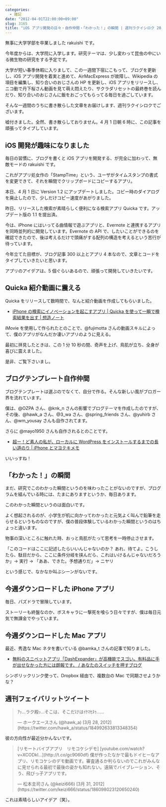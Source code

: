 ```yaml
---
categories:
  - 雑記
date: "2012-04-01T22:00:00+09:00"
slug: 3165
title: "iOS アプリ開発の日々・自作仲間・「わかった！」の瞬間 | 週刊ラクイシロク 2012 年第 13 週"
---
```


無事に大学学部を卒業しました rakuishi です。

今年度からは、大学院に入学します。研究テーマは、少し変わって昆虫の中にいる微生物の研究をする予定です。

大学が短い春季休暇に入りまして、この一週間下宿にこもって、ブログを更新し、iOS アプリ開発を着実と進めて、AirMacExpress が故障し、Wikipedia の項目を編集し、知り合いのおじさんの HP を更新し、iOS アプリをリリースし、ニコ動で丹下桜さん動画を見て萌え悶えたり、サクラダリセットの最終巻を読んだり、知り合いのおじさんに飯をおごってもらってる毎日を過ごしています。

そんな一週間のうちに書き散らした文章をお届けします、週刊ラクイシロクでございます。

嘘付きました。全然、書き散らしておりません。4 月 1 日朝 6 時に、この記事を頑張ってタイプしています。

## iOS 開発が趣味になりました

毎日の習慣に、ブログを書くと iOS アプリを開発する、が完全に加わって、無敵モードの rakuishi です。

これがアプリ処女作の「StampTime」という、ユーザがタイムスタンプの書式を変更できて、それを瞬間でクリップボードにコピーするアプリ。

本日、4 月 1 日に Version 1.2 にアップデートしました。コピー時のダイアログを廃止したので、少しだけコピー速度があがりました。

<app id="452580423" title="StampTime 1.2（無料）" src="http://a1.mzstatic.com/us/r1000/092/Purple/v4/de/d1/af/ded1af27-d736-91ce-cf1f-1539b09acdae/mza_7393485736408408709.100x100-75.png">

昨日、リリースした検索が素晴らしく便利になる検索アプリ Quicka です。アップデート版の 1.1 を提出済。

<app id="511606108" title="Quicka 1.0（￥85）" src="http://a2.mzstatic.com/us/r1000/104/Purple/v4/c5/e7/f3/c5e7f362-6f60-53a8-dbe0-dbec33f240ee/ibjG3fNt4Phm08ZnZUjx0g-temp-upload.cqnwvlfj.100x100-75.png">

今は、iPhone にはいってる曲情報で遊ぶアプリと、Evernote と連携するアプリを同時並列的に開発しています。Evernote の API で、したいことができるのを確認できたので、後は考えるだけで頭痛がする配列の構造を考えるという苦行が待っています。

今年立てた目標が、ブログ記事 300 以上とアプリ 4 本なので、文章とコードをタイプしていきたいと思います。

アプリのアイデアは、5 個ぐらいあるので、頑張って開発していきたいです。

## Quicka 紹介動画に震える

Quicka をリリースして数時間で、なんと紹介動画を作成してもらいました。

<app id="511606108" title="Quicka 1.0（￥85）" src="http://a2.mzstatic.com/us/r1000/104/Purple/v4/c5/e7/f3/c5e7f362-6f60-53a8-dbe0-dbec33f240ee/ibjG3fNt4Phm08ZnZUjx0g-temp-upload.cqnwvlfj.100x100-75.png">

- [iPhone の検索にイノベーションを起こすアプリ | Quicka を使って一瞬で検索結果を出す | 想造ノート](http://souzou.fuzimoto.info/2012/03/iphone-quicka.html#more)

iMovie を使用して作られたとのことで、@fujimotta さんの動画スキルによって、僕のアプリがなんだか凄いアプリのように見える。

最初に拝見したときは、この 1 分 10 秒の間、奇声を上げ、鳥肌が立ち、全身が喜びに震えました。

是非、ご覧下さいまし。

<youtube TXOphgrQKRU>

## ブログテンプレート自作仲間

ブログテンプレートは選ぶのでなくて、自分で作る。そんな新しい風がブロガー界を流れています。

僕は、@OZPA さん、@knk_n さんの影響でブログテーマを作成したのですが、その後、@hawk_a さん、@3_wa さん、@spring_friends さん、@yuhirb さん、@wm_yousay さんも自作されてます。

さらに @mayo1950 さんも自作されるとのことです。

- [超ー！ど素人の私が、ローカルに WordPress をインストールするまでの長い道のり | iPhone とマヨテキメモ](http://masayo.info/wp/2012/03/27/wordpress-install.html)

いいっすね！

## 「わかった！」の瞬間

まだ、研究でこのわかった瞬間というのを味わったことがないのですが、プログラムを組んでいる時には、たまにありますというか、毎日あります。

このわかった瞬間というのは面白いです。

よく想起されるのが、小学生が机に向かってわかったと元気よく叫んで鉛筆を走らせるというものなのですが、僕の普段体験しているわかった瞬間というのはちょっと違います。

物事の深いところに触れた時、おっと鳥肌がたって思考を一時停止させます。

「このコードはここに記述したらいいんじゃないのか？ あれ、待てよ。こうしたら、駄目だから、ここに条件分岐を挟んだら、これはいけるんじゃないだろうか」→ 実行 → 「ああ、できた。予想通りだ」→ ニヤリ

という感じで、なかなか叫ぶシーンがないです。

## 今週ダウンロードした iPhone アプリ

<app id="493470467" title="パズル＆ドラゴンズ 1.3（無料）" src="http://a1.mzstatic.com/us/r1000/080/Purple/v4/37/1e/17/371e1714-f8e8-647c-70b7-f3cd2ad2481a/mzl.pjudtqtj.100x100-75.png">

毎日、パズドラで冒険しています。

ストーリーも終盤なのか、ボスキャラに一撃死を喰らう日々ですが、僕は毎日元気で無課金でやっています。

## 今週ダウンロードした Mac アプリ

<app id="458867049" title="DashExpander 1.5.3（無料）" src="http://a4.mzstatic.com/us/r1000/092/Purple/v4/08/42/11/084211b7-ed99-38de-fbc1-c17df38f2b50/dashExpander.100x100-75.png">

最近、秀逸な Mac ネタを書いている @bamka_t さんの記事で知りました。

- [無料のスニペットアプリ「DashExpander」が高機能でスゴい。有料品に手が出せなかった方には朗報です。 / あなたのスイッチを押すブログ](http://kazoo1837.blog23.fc2.com/blog-entry-278.html)

シンボリックリンク使って、Dropbox 経由で、複数台の Mac で同期させようかな？

## 週刊フェイバリットツイート

<blockquote class="twitter-tweet" lang="ja"><p>ｱｯ…ラク殿ｯ…そこは、そこだけはｲｹﾏｾﾇｩ……</p>&mdash; ホークエースさん (@hawk_a) [3月 28, 2012](https://twitter.com/hawk_a/status/184992633813348354)</p></blockquote>

彼の方向性が最近分かんないです。

<blockquote class="twitter-tweet" lang="ja"><p>[リモートバイブアプリ　リモコケシデモ] [youtube.com/watch?v=XCODkl…](http://t.co/gc9060df) 僕が作ったなかで最もドイヒーなアプリ、リモコケシのデモ動画です。審査通るか判らないのでこれがみんなに見せられる最初で最後の姿かも知れない。遠隔でバイブレーション、そう、飛びっ子アプリです。</p>&mdash; 松本圭司さん (@keizi666) [3月 31, 2012](https://twitter.com/keizi666/status/186098023120650240)</p></blockquote>

これは素晴らしいアイデア（笑）。
